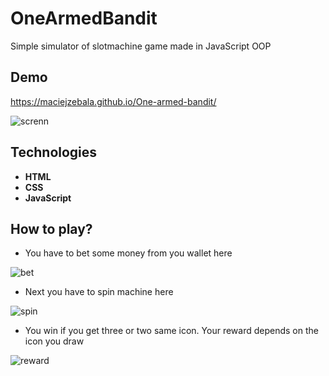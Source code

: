 # OneArmedBandit

Simple simulator of slotmachine game made in JavaScript OOP

## Demo

<https://maciejzebala.github.io/One-armed-bandit/>

![screnn](https://user-images.githubusercontent.com/44380136/100521106-ebc53e00-31a1-11eb-9ac6-76eebe6b7a8c.png)

## Technologies

* **HTML**
* **CSS**
* **JavaScript**

## How to play?

* You have to bet some money from you wallet here

![bet](https://user-images.githubusercontent.com/44380136/100521131-0e575700-31a2-11eb-937b-2bf8e4a41009.png)

* Next you have to spin machine here

![spin](https://user-images.githubusercontent.com/44380136/100521132-10211a80-31a2-11eb-8d92-b653285564a8.png)

* You win if you get three or two same icon. Your reward depends on the icon you draw

![reward](https://user-images.githubusercontent.com/44380136/100521130-0bf4fd00-31a2-11eb-93c9-416e305e1c02.png)


